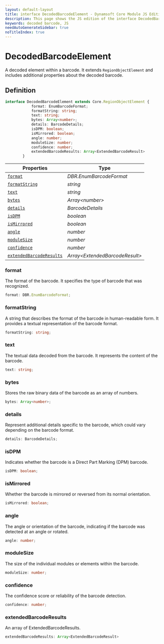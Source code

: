 ```yaml
---
layout: default-layout
title: interface DecodedBarcodeElement - Dynamsoft Core Module JS Edition API Reference
description: This page shows the JS edition of the interface DecodedBarcodeElement in Dynamsoft Core Module.
keywords: decoded barcode, JS
needAutoGenerateSidebar: true
noTitleIndex: true
---
```


# DecodedBarcodeElement

A decoded element within a barcode. It extends `RegionObjectElement` and includes additional properties about the decoded barcode.

## Definition

```ts
interface DecodedBarcodeElement extends Core.RegionObjectElement {
            format: EnumBarcodeFormat;
            formatString: string;
            text: string;
            bytes: Array<number>;
            details: BarcodeDetails;
            isDPM: boolean;
            isMirrored: boolean;
            angle: number;
            moduleSize: number;
            confidence: number;
            extendedBarcodeResults: Array<ExtendedBarcodeResult>
        }
```

| Properties               | Type |
|----------------------|-------------|
| [`format`](#format) | *DBR.EnumBarcodeFormat* |
| [`formatString`](#formatstring) | *string* |
| [`text`](#text) | *string* |
| [`bytes`](#bytes) | *Array\<number>* |
| [`details`](#details) | *BarcodeDetails* |
| [`isDPM`](#isdpm) | *boolean* |
| [`isMirrored`](#ismirrored) | *boolean* |
| [`angle`](#angle) | *number* |
| [`moduleSize`](#modulesize) | *number* |
| [`confidence`](#confidence) | *number* |
| [`extendedBarcodeResults`](#extendedbarcoderesults) | *Array\<ExtendedBarcodeResult>* |

### format

The format of the barcode. It specifies the type of barcode that was recognized.

```typescript
format: DBR.EnumBarcodeFormat;
```

### formatString

A string that describes the format of the barcode in human-readable form. It provides a textual representation of the barcode format.

```typescript
formatString: string;
```

### text

The textual data decoded from the barcode. It represents the content of the barcode.

```typescript
text: string;
```

### bytes

Stores the raw binary data of the barcode as an array of numbers.

```typescript
bytes: Array<number>;
```

### details

Represent additional details specific to the barcode, which could vary depending on the barcode format.

```typescript
details: BarcodeDetails;
```

### isDPM

Indicates whether the barcode is a Direct Part Marking (DPM) barcode.

```typescript
isDPM: boolean;
```

### isMirrored

Whether the barcode is mirrored or reversed from its normal orientation.

```typescript
isMirrored: boolean;
```

### angle

The angle or orientation of the barcode, indicating if the barcode was detected at an angle or rotated.

```typescript
angle: number;
```

### moduleSize

The size of the individual modules or elements within the barcode.

```typescript
moduleSize: number;
```

### confidence

The confidence score or reliability of the barcode detection.

```typescript
confidence: number;
```

### extendedBarcodeResults

An array of ExtendedBarcodeResults.

```typescript
extendedBarcodeResults: Array<ExtendedBarcodeResult>
```